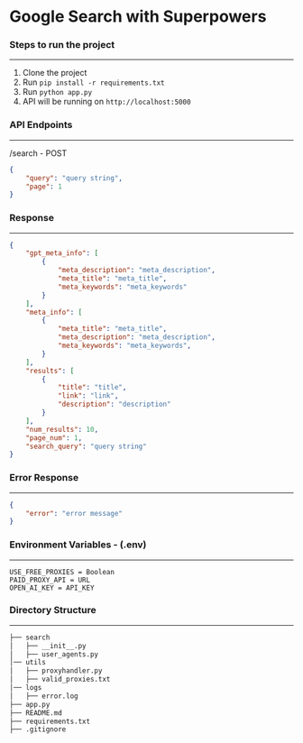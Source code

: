 
# Google Search with Superpowers 

### Steps to run the project
---
1. Clone the project
2. Run `pip install -r requirements.txt`
3. Run `python app.py`
4. API will be running on `http://localhost:5000`

### API Endpoints
---
/search - POST
``` json
{
    "query": "query string",
    "page": 1
}
```

### Response
---
```json
{   
    "gpt_meta_info": [
		{
			"meta_description": "meta_description",
            "meta_title": "meta_title",
            "meta_keywords": "meta_keywords"
        }
	],
	"meta_info": [
        {
            "meta_title": "meta_title",
            "meta_description": "meta_description",
            "meta_keywords": "meta_keywords",
        }
    ],
    "results": [
        {
            "title": "title",
            "link": "link",
            "description": "description"
        }
    ],
    "num_results": 10,
    "page_num": 1,
    "search_query": "query string"
}
```

### Error Response
---
```json
{
    "error": "error message"
}
```

### Environment Variables  - (.env)
---
```env
USE_FREE_PROXIES = Boolean
PAID_PROXY_API = URL
OPEN_AI_KEY = API_KEY
```

### Directory Structure
---
```bash
├── search
│   ├── __init__.py
│   ├── user_agents.py
│── utils
│   ├── proxyhandler.py
│   ├── valid_proxies.txt
│── logs
│   ├── error.log
├── app.py
├── README.md
├── requirements.txt
├── .gitignore
```
